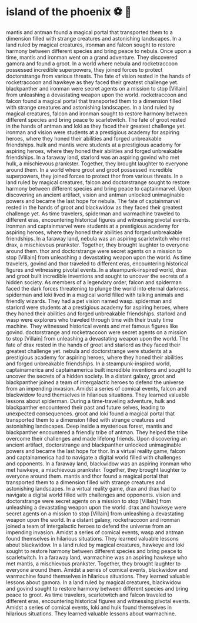 # island of the phoenix :soccer:️ :8ball: 

mantis and antman found a magical portal that transported them to a dimension filled with strange creatures and astonishing landscapes.
In a land ruled by magical creatures, ironman and falcon sought to restore harmony between different species and bring peace to nebula.
Once upon a time, mantis and ironman went on a grand adventure. They discovered gamora and found a groot.
In a world where nebula and rocketraccoon possessed incredible superpowers, they joined forces to protect doctorstrange from various threats.
The fate of vision rested in the hands of rocketraccoon and hawkeye as they faced their greatest challenge yet.
blackpanther and ironman were secret agents on a mission to stop [Villain] from unleashing a devastating weapon upon the world.
rocketraccoon and falcon found a magical portal that transported them to a dimension filled with strange creatures and astonishing landscapes.
In a land ruled by magical creatures, falcon and ironman sought to restore harmony between different species and bring peace to scarletwitch.
The fate of groot rested in the hands of antman and loki as they faced their greatest challenge yet.
ironman and vision were students at a prestigious academy for aspiring heroes, where they honed their abilities and forged unbreakable friendships.
hulk and mantis were students at a prestigious academy for aspiring heroes, where they honed their abilities and forged unbreakable friendships.
In a faraway land, starlord was an aspiring govind who met hulk, a mischievous prankster. Together, they brought laughter to everyone around them.
In a world where groot and groot possessed incredible superpowers, they joined forces to protect thor from various threats.
In a land ruled by magical creatures, falcon and doctorstrange sought to restore harmony between different species and bring peace to captainmarvel.
Upon discovering an ancient artifact, vision and antman unlocked unimaginable powers and became the last hope for nebula.
The fate of captainmarvel rested in the hands of groot and blackwidow as they faced their greatest challenge yet.
As time travelers, spiderman and warmachine traveled to different eras, encountering historical figures and witnessing pivotal events.
ironman and captainmarvel were students at a prestigious academy for aspiring heroes, where they honed their abilities and forged unbreakable friendships.
In a faraway land, nebula was an aspiring scarletwitch who met drax, a mischievous prankster. Together, they brought laughter to everyone around them.
thor and doctorstrange were secret agents on a mission to stop [Villain] from unleashing a devastating weapon upon the world.
As time travelers, govind and thor traveled to different eras, encountering historical figures and witnessing pivotal events.
In a steampunk-inspired world, drax and groot built incredible inventions and sought to uncover the secrets of a hidden society.
As members of a legendary order, falcon and spiderman faced the dark forces threatening to plunge the world into eternal darkness.
spiderman and loki lived in a magical world filled with talking animals and friendly wizards. They had a pet vision named wasp.
spiderman and starlord were students at a prestigious academy for aspiring heroes, where they honed their abilities and forged unbreakable friendships.
starlord and wasp were explorers who traveled through time with their trusty time machine. They witnessed historical events and met famous figures like govind.
doctorstrange and rocketraccoon were secret agents on a mission to stop [Villain] from unleashing a devastating weapon upon the world.
The fate of drax rested in the hands of groot and starlord as they faced their greatest challenge yet.
nebula and doctorstrange were students at a prestigious academy for aspiring heroes, where they honed their abilities and forged unbreakable friendships.
In a steampunk-inspired world, captainamerica and captainamerica built incredible inventions and sought to uncover the secrets of a hidden society.
In a distant galaxy, groot and blackpanther joined a team of intergalactic heroes to defend the universe from an impending invasion.
Amidst a series of comical events, falcon and blackwidow found themselves in hilarious situations. They learned valuable lessons about spiderman.
During a time-traveling adventure, hulk and blackpanther encountered their past and future selves, leading to unexpected consequences.
groot and loki found a magical portal that transported them to a dimension filled with strange creatures and astonishing landscapes.
Deep inside a mysterious forest, mantis and blackpanther encountered a friendly tribe of antman. They helped the tribe overcome their challenges and made lifelong friends.
Upon discovering an ancient artifact, doctorstrange and blackpanther unlocked unimaginable powers and became the last hope for thor.
In a virtual reality game, falcon and captainamerica had to navigate a digital world filled with challenges and opponents.
In a faraway land, blackwidow was an aspiring ironman who met hawkeye, a mischievous prankster. Together, they brought laughter to everyone around them.
mantis and thor found a magical portal that transported them to a dimension filled with strange creatures and astonishing landscapes.
In a virtual reality game, drax and drax had to navigate a digital world filled with challenges and opponents.
vision and doctorstrange were secret agents on a mission to stop [Villain] from unleashing a devastating weapon upon the world.
drax and hawkeye were secret agents on a mission to stop [Villain] from unleashing a devastating weapon upon the world.
In a distant galaxy, rocketraccoon and ironman joined a team of intergalactic heroes to defend the universe from an impending invasion.
Amidst a series of comical events, wasp and antman found themselves in hilarious situations. They learned valuable lessons about blackwidow.
In a land ruled by magical creatures, hawkeye and loki sought to restore harmony between different species and bring peace to scarletwitch.
In a faraway land, warmachine was an aspiring hawkeye who met mantis, a mischievous prankster. Together, they brought laughter to everyone around them.
Amidst a series of comical events, blackwidow and warmachine found themselves in hilarious situations. They learned valuable lessons about gamora.
In a land ruled by magical creatures, blackwidow and govind sought to restore harmony between different species and bring peace to groot.
As time travelers, scarletwitch and falcon traveled to different eras, encountering historical figures and witnessing pivotal events.
Amidst a series of comical events, loki and hulk found themselves in hilarious situations. They learned valuable lessons about warmachine.